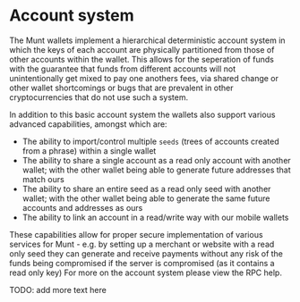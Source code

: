Account system
======

The Munt wallets implement a hierarchical deterministic account system in which the keys of each account are physically partitioned from those of other accounts within the wallet. This allows for the seperation of funds with the guarantee that funds from different accounts will not unintentionally get mixed to pay one anothers fees, via shared change 
or other wallet shortcomings or bugs that are prevalent in other cryptocurrencies that do not use such a system.

In addition to this basic account system the wallets also support various advanced capabilities, amongst which are:
* The ability to import/control multiple `seeds` (trees of accounts created from a phrase) within a single wallet
* The ability to share a single account as a read only account with another wallet; with the other wallet being able to generate future addresses that match ours
* The ability to share an entire seed as a read only seed with another wallet; with the other wallet being able to generate the same future accounts and addresses as ours
* The ability to link an account in a read/write way with our mobile wallets 

These capabilities allow for proper secure implementation of various services for Munt - e.g. by setting up a merchant or website with a read only seed they can generate and receive payments without any risk of the funds being compromised if the server is compromised (as it contains a read only key)
For more on the account system please view the RPC help.


TODO: add more text here
